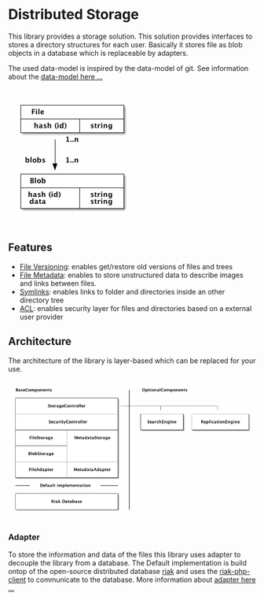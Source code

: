 # Distributed Storage

This library provides a storage solution. This solution provides interfaces to stores a directory structures for each
user. Basically it stores file as blob objects in a database which is replaceable by adapters.

The used data-model is inspired by the data-model of git. See information about the 
[data-model here ...](https://github.com/symcloud/distributed-storage/blob/master/doc/data-model.md)

![Data-Model](data-model.png)

## Features

* [File Versioning](https://github.com/symcloud/distributed-storage/blob/master/doc/versioning.md): enables get/restore
 old versions of files and trees
* [File Metadata](https://github.com/symcloud/distributed-storage/blob/master/doc/metadata.md): enables to store
 unstructured data to describe images and links between files.
* [Symlinks](https://github.com/symcloud/distributed-storage/blob/master/doc/symlinks.md): enables links to folder and
 directories inside an other directory tree
* [ACL](https://github.com/symcloud/distributed-storage/blob/master/doc/acl.md): enables security layer for files and
 directories based on a external user provider

## Architecture

The architecture of the library is layer-based which can be replaced for your use. 

![Architecture](architecture.png)

### Adapter

To store the information and data of the files this library uses adapter to decouple the library from a database. The 
Default implementation is build ontop of the open-source distributed database [riak](http://basho.com/riak/) and uses
the [riak-php-client](https://github.com/basho/riak-php-client) to communicate to the database. More information about
[adapter here ...](https://github.com/symcloud/distributed-storage/blob/master/doc/adapter.md)
